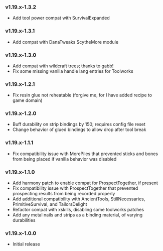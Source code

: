 ### v1.19.x-1.3.2

 - Add tool power compat with SurvivalExpanded

### v1.19.x-1.3.1

 - Add compat with DanaTweaks ScytheMore module

### v1.19.x-1.3.0

 - Add compat with wildcraft trees; thanks to gabb!
 - Fix some missing vanilla handle lang entries for Toolworks

### v1.19.x-1.2.1

 - Fix resin glue not reheatable (forgive me, for I have added recipe to game domain)

### v1.19.x-1.2.0

 - Buff durability on strip bindings by 150; requires config file reset
 - Change behavior of glued bindings to allow drop after tool break

### v1.19.x-1.1.1

 - Fix compatibility issue with MorePiles that prevented sticks and bones from being placed if vanilla behavior was disabled

### v1.19.x-1.1.0

 - Add harmony patch to enable compat for ProspectTogether, if present
 - Fix compatibility issue with ProspectTogether that prevented prospecting results from being recorded properly
 - Add additional compatibility with AncientTools, StillNecessaries, PrimitiveSurvival, and TailorsDelight
 - Refactor compat with xskills, disabling some toolworks patches
 - Add any metal nails and strips as a binding material, of varying durabilities

### v1.19.x-1.0.0

 - Initial release
